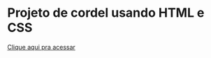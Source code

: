 
<h1>Projeto de cordel usando HTML e CSS</h1>
    <a target="_blank" href="https://leoragassio.github.io/projeto-cordel/" target="_blank">Clique aqui pra acessar</a>
